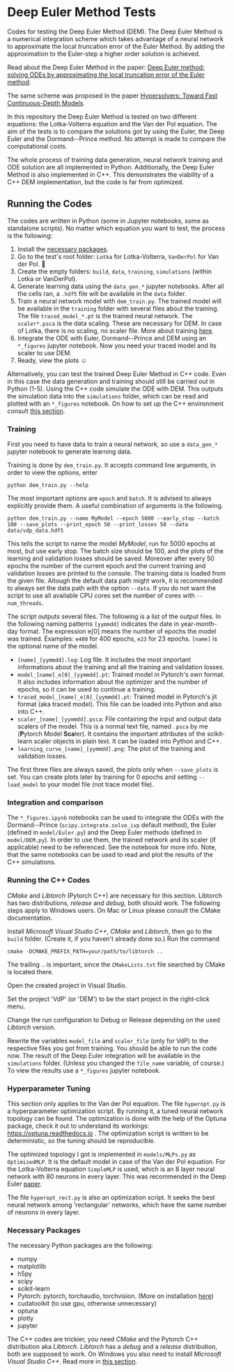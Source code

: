 # Deep Euler Method Tests
Codes for testing the Deep Euler Method (DEM). The Deep Euler Method is a numerical integration scheme which takes advantage of a neural network to approximate the local truncation error of the Euler Method. By adding the approximation to the Euler-step a higher order solution is achieved.

Read about the Deep Euler Method in the paper:
[Deep Euler method: solving ODEs by approximating the local truncation error of the Euler method](https://arxiv.org/abs/2003.09573).

The same scheme was proposed in the paper [Hypersolvers: Toward Fast Continuous-Depth Models](https://papers.nips.cc/paper/2020/hash/f1686b4badcf28d33ed632036c7ab0b8-Abstract.html).

In this repository the Deep Euler Method is tested on two different equations: the Lotka-Volterra equation and the Van der Pol equation. The aim of the tests is to compare the solutions got by using the Euler, the Deep Euler and the Dormand--Prince method. No attempt is made to compare the computational costs.

The whole process of training data generation, neural network training and ODE solution are all implemented in Python. 
Additionally, the Deep Euler Method is also implemented in C++. This demonstrates the viability of a C++ DEM implementation, but the code is far from optimized.

## Running the Codes

The codes are written in Python (some in Jupyter notebooks, some as standalone scripts). No matter which equation you want to test, the process is the following:
1. Install the [necessary packages](#necessary-packages).
1. Go to the test's root folder: `Lotka` for Lotka-Volterra, `VanDerPol` for Van der Pol. :slightly_smiling_face:
1. Create the empty folders: `build`, `data`, `training`, `simulations` (within Lotka or VanDerPol).
1. Generate learning data using the `data_gen_*` jupyter notebooks. After all the cells ran, a `.hdf5` file will be available in the `data` folder.
1. Train a neural network model with `dem_train.py`. The trained model will be available in the `training` folder with several files about the training. The file `traced_model_*.pt` is the trained neural network. The `scaler*.psca` is the data scaling. These are necessary for DEM. In case of Lotka, there is no scaling, no scaler file. More about training [here](#training).
1. Integrate the ODE with Euler, Dormand--Prince and DEM using an `*_figures` jupyter notebook. Now you need your traced model and its scaler to use DEM. 
1. Ready, view the plots :relaxed:

Alternatively, you can test the trained Deep Euler Method in C++ code. Even in this case the data generation and training should still be carried out in Python (1-5). Using the C++ code simulate the ODE with DEM. This outputs the simulation data into the `simulations` folder, which can be read and plotted with an `*_figures` notebook. On how to set up the C++ environment consult [this section](#running-the-c-codes).

### Training
First you need to have data to train a neural network, so use a `data_gen_*` jupyter notebook to generate learning data. 

Training is done by `dem_train.py`. It accepts command line arguments, in order to view the options, enter
```
python dem_train.py --help
```
The most important options are `epoch` and `batch`. It is advised to always explicitly provide them. A useful combination of arguments is the following.
```
python dem_train.py --name MyModel --epoch 5000 --early_stop --batch 100 --save_plots --print_epoch 50 --print_losses 50 --data data/vdp_data.hdf5
```
This tells the script to name the model *MyModel*, run for 5000 epochs at most, but use early stop. The batch size should be 100, and the plots of the learning and validation losses should be saved. Moreover after every 50 epochs the number of the current epoch and the current training and validation losses are printed to the console. The training data is loaded from the given file. Altough the default data path might work, it is recommended to always set the data path with the option `--data`. If you do not want the script to use all available CPU cores set the number of cores with `--num_threads`.

The script outputs several files. The following is a list of the output files. In the following naming patterns `[yymmdd]` indicates the date in year-month-day format. The expression e[0] means the number of epochs the model was trained. Examples: `e400` for 400 epochs, `e23` for 23 epochs. `[name]` is the optional name of the model.
* `[name]_[yymmdd].log`: Log file. It includes the most important informations about the training and all the training and validation losses.
* `model_[name]_e[0]_[yymmdd].pt`: Trained model in Pytorch's own format. It also includes information about the optimizer and the number of epochs, so it can be used to continue a training.
* `traced_model_[name]_e[0]_[yymmdd].pt`: Trained model in Pytorch's jit format (aka traced model). This file can be loaded into Python and also into C++.
* `scaler_[name]_[yymmdd].psca`: File containing the input and output data scalers of the model. This is a normal text file, named `.psca` by me (**P**ytorch Model **Sca**ler). It contains the important attributes of the scikit-learn scaler objects in plain text. It can be loaded into Python and C++.
* `learning_curve_[name]_[yymmdd].png`: The plot of the training and validation losses.

The first three files are always saved, the plots only when `--save_plots` is set. You can create plots later by training for 0 epochs and setting `--load_model` to your model file (not trace model file).

### Integration and comparison

The `*_figures.ipynb` notebooks can be used to integrate the ODEs with the Dormand--Prince (`scipy.integrate.solve_ivp` default method), the Euler (defined in `model/Euler.py`) and the Deep Euler methods (defined in `model/DEM.py`). In order to use them, the trained network and its scaler (if applicable) need to be referenced. See the notebook for more info. Note, that the same notebooks can be used to read and plot the results of the C++ simulations.


### Running the C++ Codes
*CMake* and *Libtorch* (Pytorch C++) are necessary for this section. Libtorch has two distributions, *release* and *debug*, both should work. 
The following steps apply to Windows users. On Mac or Linux please consult the CMake documentation.

Install *Microsoft Visual Studio C++*, *CMake* and *Libtorch*, then go to the `build` folder. (Create it, if you haven't already done so.) 
Run the command 
```
cmake -DCMAKE_PREFIX_PATH=your/path/to/libtorch ..
```
The trailing .. is important, since the `CMakeLists.txt` file searched by CMake is located there. 

Open the created project in Visual Studio. 

Set the project 'VdP' (or 'DEM') to be the start project in the right-click menu. 

Change the run configuration to Debug or Release depending on the used *Libtorch* version. 

Rewrite the variables `model_file` and `scaler_file` (only for VdP) to the respective files you got from training. You should be able to run the code now. The result of the Deep Euler integration will be available in the `simulations` folder. (Unless you changed the `file_name` variable, of course.) To view the results use a `*_figures` jupyter notebook.

### Hyperparameter Tuning
This section only applies to the Van der Pol equation. The file `hyperopt.py` is a hyperparameter optimization script. By running it, a tuned neural network topology can be found. The optimization is done with the help of the Optuna package, check it out to understand its workings: https://optuna.readthedocs.io . The optimization script is written to be deterministic, so the tuning should be reproducible.

The optimized topology I got is implemented in `models/MLPs.py` as `OptimizedMLP`. It is the default model in case of the Van der Pol equation. For the Lotka-Volterra equation `SimpleMLP` is used, which is an 8 layer neural network with 80 neurons in every layer. This was recommended in the Deep Euler [paper](https://arxiv.org/abs/2003.09573).

The file `hyperopt_rect.py` is also an optimization script. It seeks the best neural network among 'rectangular' networks, which have the same number of neurons in every layer.

### Necessary Packages
The necessary Python packages are the following:
* numpy
* matplotlib
* h5py
* scipy
* scikit-learn
* Pytorch: pytorch, torchaudio, torchvision. (More on installation [here](https://pytorch.org/get-started/locally/))
* cudatoolkit (to use gpu, otherwise unnecessary)
* optuna
* plotly
* jupyter

The C++ codes are trickier, you need *CMake* and the Pytorch C++ distribution aka *Libtorch*. *Libtorch* has a *debug* and a *release* distribution, both are supposed to work. On Windows you also need to install *Microsoft Visual Studio C++*. Read more in [this section](#running-the-c-codes).
